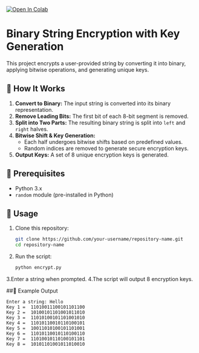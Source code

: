 [![Open In Colab](https://colab.research.google.com/assets/colab-badge.svg)](https://colab.research.google.com/drive/1mI2RU0cimBe0l-QMkvz5s2eNNbbFqazn?usp=sharing)

# Binary String Encryption with Key Generation

This project encrypts a user-provided string by converting it into binary, applying bitwise operations, and generating unique keys.

## 🔹 How It Works

1. **Convert to Binary:** The input string is converted into its binary representation.
2. **Remove Leading Bits:** The first bit of each 8-bit segment is removed.
3. **Split into Two Parts:** The resulting binary string is split into `left` and `right` halves.
4. **Bitwise Shift & Key Generation:** 
   - Each half undergoes bitwise shifts based on predefined values.
   - Random indices are removed to generate secure encryption keys.
5. **Output Keys:** A set of 8 unique encryption keys is generated.

## 🔹 Prerequisites

- Python 3.x
- `random` module (pre-installed in Python)

## 🔹 Usage

1. Clone this repository:
   ```bash
   git clone https://github.com/your-username/repository-name.git
   cd repository-name
2. Run the script:
   ```python
   python encrypt.py
3.Enter a string when prompted.
4.The script will output 8 encryption keys.

##🔹 Example Output
```
Enter a string: Hello
Key 1 =  11010011100101101100
Key 2 =  10100101101001011010
Key 3 =  11010100101101001010
Key 4 =  11010110010110100101
Key 5 =  10011010100101101001
Key 6 =  11010110010110100110
Key 7 =  11010010110100101101
Key 8 =  10101101001011010010

